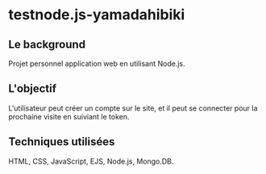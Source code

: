 # testnode.js-yamadahibiki
## Le background
Projet personnel application web en utilisant Node.js.
## L'objectif
L'utilisateur peut créer un compte sur le site, et il peut se connecter pour la prochaine visite en suiviant le token.
## Techniques utilisées
HTML, CSS, JavaScript, EJS, Node.js, Mongo.DB.
